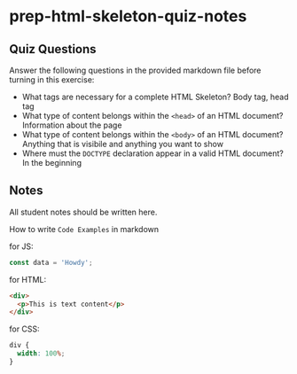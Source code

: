 # prep-html-skeleton-quiz-notes

## Quiz Questions

Answer the following questions in the provided markdown file before turning in this exercise:

- What tags are necessary for a complete HTML Skeleton?
Body tag, head tag
- What type of content belongs within the `<head>` of an HTML document?
Information about the page
- What type of content belongs within the `<body>` of an HTML document?
Anything that is visibile and anything you want to show
- Where must the `DOCTYPE` declaration appear in a valid HTML document?
In the beginning
## Notes

All student notes should be written here.

How to write `Code Examples` in markdown

for JS:

```javascript
const data = 'Howdy';
```

for HTML:

```html
<div>
  <p>This is text content</p>
</div>
```

for CSS:

```css
div {
  width: 100%;
}
```
